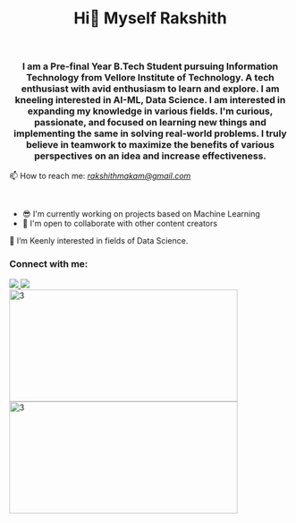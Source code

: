 <h1 align="center">Hi👋 Myself Rakshith</h1>
<br>
<h3 align="center">I am a Pre-final Year B.Tech Student pursuing Information Technology from Vellore Institute of Technology. A tech enthusiast with avid enthusiasm to learn and explore. I am kneeling interested in AI-ML, Data Science. I am interested in expanding my knowledge in various fields. I'm curious, passionate, and focused on learning new things and implementing the same in solving real-world problems. I truly believe in teamwork to maximize the benefits of various perspectives on an idea and increase effectiveness.</h3>

 📫 How to reach me: *rakshithmakam@gmail.com*

<br>
<ul>
<!--<li>🌱 I'm currently working in Data Field</li>-->
<li> 😎 I'm currently working on projects based on Machine Learning</li>
<li>👯 I'm open to collaborate with other content creators</li>
</ul>
👀 I’m Keenly interested in fields of Data Science.
<h3 align="left">Connect with me:</h2>
<a href="https://www.instagram.com/rakshith.makam/"><img src="https://img.icons8.com/fluency/48/000000/instagram-new.png"/>
<!--<a href="https://mobile.twitter.com/"><img src="https://img.icons8.com/color/48/000000/twitter--v1.png" width="40" height="40"> -->
<a href="https://www.linkedin.com/in/ranga-rakshith-makam-520157173/"><img src="https://img.icons8.com/color/48/000000/linkedin.png"/>
<!-- 
 
 <table>
  <tr>
    <td><img src="https://github-readme-stats.vercel.app/api?username=RakshithMakam&theme=radical&show_icons=true"  display=block width=100% height=auto  alt="1" ></td>
    <td><img src="https://github-readme-stats.vercel.app/api/top-langs/?username=RakshithMakam&layout=compact&theme=tokyonight"  display=block width=100% height=auto  alt="2" ></td>
   </tr> 
</table> -->
 
 <div class="center">
  <img src="https://github-readme-stats.vercel.app/api?username=RakshithMakam&theme=radical&show_icons=true"  display=block width=90% height=200px  alt="3" >
 </div>
 
 <div class="center">
  <img src="https://github-readme-streak-stats.herokuapp.com/?user=RakshithMakam&theme=tokyonight" display=block width=90% height=200px alt="3" >
 </div>
<!-- https://github-readme-stats.vercel.app/api?username=karthikchalla7&bg_color=151515&show_icons=true&icon_color=fa8b00&border_color=b9b8b8&title_color=fff&text_color=fff -->
<span>
<!--<h3 align="left">Languages and Tools:</h3>-->
<!--<p align="left"> <a href="https://getbootstrap.com" target="_blank"> <img src="https://raw.githubusercontent.com/devicons/devicon/master/icons/bootstrap/bootstrap-plain-wordmark.svg" alt="bootstrap" width="40" height="40"/> </a> <a href="https://www.cprogramming.com/" target="_blank"> <img src="https://raw.githubusercontent.com/devicons/devicon/master/icons/c/c-original.svg" alt="c" width="40" height="40"/> </a> <a href="https://www.w3schools.com/css/" target="_blank"> <img src="https://raw.githubusercontent.com/devicons/devicon/master/icons/css3/css3-original-wordmark.svg" alt="css3" width="40" height="40"/> </a>  <img src="https://cdn.jsdelivr.net/gh/devicons/devicon/icons/pandas/pandas-original-wordmark.svg" alt="CSS" width="50" height="50"/> <img src="https://cdn.jsdelivr.net/gh/devicons/devicon/icons/numpy/numpy-original-wordmark.svg" alt="CSS" width="50" height="50"/> <img src="https://cdn.jsdelivr.net/gh/devicons/devicon/icons/jupyter/jupyter-original-wordmark.svg" alt="CSS" width="50" height="50"/> <img src="https://cdn.jsdelivr.net/gh/devicons/devicon/icons/azure/azure-original-wordmark.svg" alt="CSS" width="50" height="50"/>]<a href="https://git-scm.com/" target="_blank"> <img src="https://www.vectorlogo.zone/logos/git-scm/git-scm-icon.svg" alt="git" width="40" height="40"/> </a> <a href="https://heroku.com" target="_blank"> <img src="https://www.vectorlogo.zone/logos/heroku/heroku-icon.svg" alt="heroku" width="40" height="40"/> </a> <a href="https://www.w3.org/html/" target="_blank"> <img src="https://raw.githubusercontent.com/devicons/devicon/master/icons/html5/html5-original-wordmark.svg" alt="html5" width="40" height="40"/> </a> <a href="https://developer.mozilla.org/en-US/docs/Web/JavaScript" target="_blank"> <img src="https://raw.githubusercontent.com/devicons/devicon/master/icons/javascript/javascript-original.svg" alt="javascript" width="40" height="40"/> </a>  <a href="https://postman.com" target="_blank"> <img src="https://www.vectorlogo.zone/logos/getpostman/getpostman-icon.svg" alt="postman" width="40" height="40"/> </a> <a href="https://www.python.org" target="_blank"> <img src="https://raw.githubusercontent.com/devicons/devicon/master/icons/python/python-original.svg" alt="python" width="40" height="40"/> </a>  </p>-->
</span>
<div>
